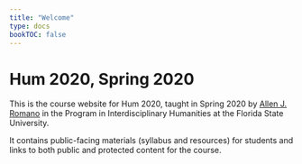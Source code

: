 ```yaml
---
title: "Welcome"
type: docs
bookTOC: false
---
```


# Hum 2020, Spring 2020

This is the course website for Hum 2020, taught in Spring 2020 by [Allen J. Romano](https://pih.fsu.edu/person/allen-romano) in the Program in Interdisciplinary Humanities at the Florida State University. 

It contains public-facing materials (syllabus and resources) for students and links to both public and protected content for the course. 


